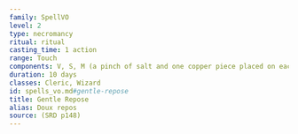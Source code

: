 ```yaml
---
family: SpellVO
level: 2
type: necromancy
ritual: ritual
casting_time: 1 action
range: Touch
components: V, S, M (a pinch of salt and one copper piece placed on each of the corpse's eyes, which must remain there for the duration
duration: 10 days
classes: Cleric, Wizard
id: spells_vo.md#gentle-repose
title: Gentle Repose
alias: Doux repos
source: (SRD p148)
---
```


